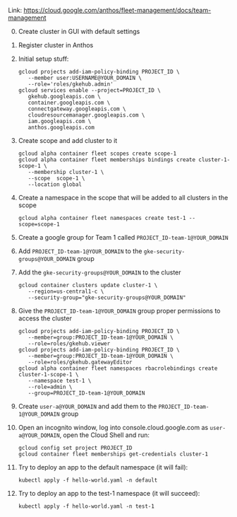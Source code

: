 Link: https://cloud.google.com/anthos/fleet-management/docs/team-management

0. Create cluster in GUI with default settings

0. Register cluster in Anthos

0. Initial setup stuff:
      ```
      gcloud projects add-iam-policy-binding PROJECT_ID \
         --member user:USERNAME@YOUR_DOMAIN \
         --role='roles/gkehub.admin'
      gcloud services enable --project=PROJECT_ID \
         gkehub.googleapis.com \
         container.googleapis.com \
         connectgateway.googleapis.com \
         cloudresourcemanager.googleapis.com \
         iam.googleapis.com \
         anthos.googleapis.com
      ```

0. Create scope and add cluster to it
      ```
      gcloud alpha container fleet scopes create scope-1
      gcloud alpha container fleet memberships bindings create cluster-1-scope-1 \
         --membership cluster-1 \
         --scope  scope-1 \
         --location global
      ```

0. Create a namespace in the scope that will be added to all clusters in the scope
      ```
      gcloud alpha container fleet namespaces create test-1 --scope=scope-1
      ```

0. Create a google group for Team 1 called `PROJECT_ID-team-1@YOUR_DOMAIN`

0. Add `PROJECT_ID-team-1@YOUR_DOMAIN` to the `gke-security-groups@YOUR_DOMAIN` group

0. Add the `gke-security-groups@YOUR_DOMAIN` to the cluster
      ```
      gcloud container clusters update cluster-1 \
         --region=us-central1-c \
         --security-group="gke-security-groups@YOUR_DOMAIN"
      ```

0. Give the `PROJECT_ID-team-1@YOUR_DOMAIN` group proper permissions to access the cluster
      ```
      gcloud projects add-iam-policy-binding PROJECT_ID \
         --member=group:PROJECT_ID-team-1@YOUR_DOMAIN \
         --role=roles/gkehub.viewer
      gcloud projects add-iam-policy-binding PROJECT_ID \
         --member=group:PROJECT_ID-team-1@YOUR_DOMAIN \
         --role=roles/gkehub.gatewayEditor
      gcloud alpha container fleet namespaces rbacrolebindings create cluster-1-scope-1 \
         --namespace test-1 \
         --role=admin \
         --group=PROJECT_ID-team-1@YOUR_DOMAIN
      ```

0. Create `user-a@YOUR_DOMAIN` and add them to the `PROJECT_ID-team-1@YOUR_DOMAIN` group

0. Open an incognito window, log into console.cloud.google.com as `user-a@YOUR_DOMAIN`, open the Cloud Shell and run: 
      ```
      gcloud config set project PROJECT_ID
      gcloud container fleet memberships get-credentials cluster-1
      ```

0. Try to deploy an app to the default namespace (it will fail):
      ```
      kubectl apply -f hello-world.yaml -n default
      ```

0. Try to deploy an app to the test-1 namespace (it will succeed):
      ```
      kubectl apply -f hello-world.yaml -n test-1
      ```
